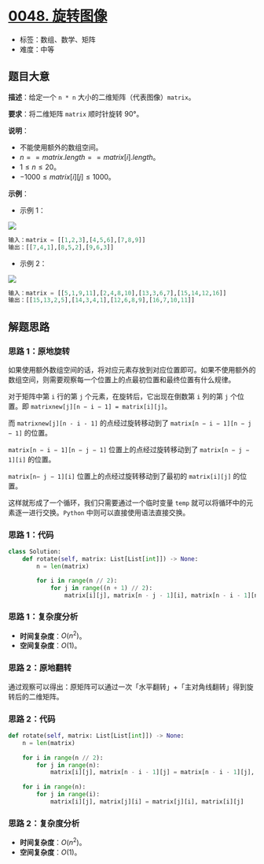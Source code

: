 # [0048. 旋转图像](https://leetcode.cn/problems/rotate-image/)

- 标签：数组、数学、矩阵
- 难度：中等

## 题目大意

**描述**：给定一个 `n * n` 大小的二维矩阵（代表图像）`matrix`。

**要求**：将二维矩阵 `matrix` 顺时针旋转 90°。

**说明**：

- 不能使用额外的数组空间。
- $n == matrix.length == matrix[i].length$。
- $1 \le n \le 20$。
- $-1000 \le matrix[i][j] \le 1000$。

**示例**：

- 示例 1：

![](https://assets.leetcode.com/uploads/2020/08/28/mat1.jpg)

```Python
输入：matrix = [[1,2,3],[4,5,6],[7,8,9]]
输出：[[7,4,1],[8,5,2],[9,6,3]]
```

- 示例 2：

![](https://assets.leetcode.com/uploads/2020/08/28/mat2.jpg)

```Python
输入：matrix = [[5,1,9,11],[2,4,8,10],[13,3,6,7],[15,14,12,16]]
输出：[[15,13,2,5],[14,3,4,1],[12,6,8,9],[16,7,10,11]]
```

## 解题思路

### 思路 1：原地旋转

如果使用额外数组空间的话，将对应元素存放到对应位置即可。如果不使用额外的数组空间，则需要观察每一个位置上的点最初位置和最终位置有什么规律。

对于矩阵中第 `i` 行的第 `j` 个元素，在旋转后，它出现在倒数第 `i` 列的第 `j` 个位置。即 `matrixnew[j][n − i − 1] = matrix[i][j]`。

而  `matrixnew[j][n - i - 1]`  的点经过旋转移动到了 `matrix[n − i − 1][n − j − 1]` 的位置。

`matrix[n − i − 1][n − j − 1]` 位置上的点经过旋转移动到了 `matrix[n − j − 1][i]`  的位置。

`matrix[n− j − 1][i]`  位置上的点经过旋转移动到了最初的 `matrix[i][j]` 的位置。

这样就形成了一个循环，我们只需要通过一个临时变量 `temp` 就可以将循环中的元素逐一进行交换。`Python` 中则可以直接使用语法直接交换。

### 思路 1：代码

```Python
class Solution:
    def rotate(self, matrix: List[List[int]]) -> None:
        n = len(matrix)

        for i in range(n // 2):
            for j in range((n + 1) // 2):
                matrix[i][j], matrix[n - j - 1][i], matrix[n - i - 1][n - j - 1], matrix[j][n - i - 1] = matrix[n - j - 1][i], matrix[n - i - 1][n - j - 1], matrix[j][n - i - 1], matrix[i][j]
```

### 思路 1：复杂度分析

- **时间复杂度**：$O(n^2)$。
- **空间复杂度**：$O(1)$。

### 思路 2：原地翻转

通过观察可以得出：原矩阵可以通过一次「水平翻转」+「主对角线翻转」得到旋转后的二维矩阵。

### 思路 2：代码

```Python
def rotate(self, matrix: List[List[int]]) -> None:
    n = len(matrix)
    
    for i in range(n // 2):
        for j in range(n):
            matrix[i][j], matrix[n - i - 1][j] = matrix[n - i - 1][j], matrix[i][j]
    
    for i in range(n):
        for j in range(i):
            matrix[i][j], matrix[j][i] = matrix[j][i], matrix[i][j]
```

### 思路 2：复杂度分析

- **时间复杂度**：$O(n^2)$。
- **空间复杂度**：$O(1)$。


